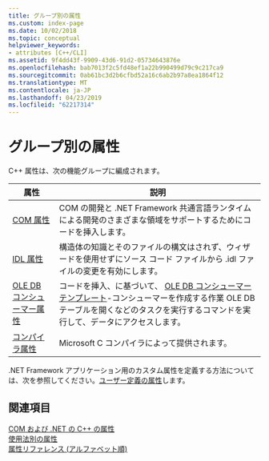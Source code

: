 ```yaml
---
title: グループ別の属性
ms.custom: index-page
ms.date: 10/02/2018
ms.topic: conceptual
helpviewer_keywords:
- attributes [C++/CLI]
ms.assetid: 9f4dd43f-9909-43d6-91d2-05734643876e
ms.openlocfilehash: bab7013f2c5fd48ef1a22b990499d79c9c217ca9
ms.sourcegitcommit: 0ab61bc3d2b6cfbd52a16c6ab2b97a8ea1864f12
ms.translationtype: MT
ms.contentlocale: ja-JP
ms.lasthandoff: 04/23/2019
ms.locfileid: "62217314"
---
```

# <a name="attributes-by-group"></a>グループ別の属性

C++ 属性は、次の機能グループに編成されます。

|属性|説明|
|---------------|-----------------|
|[COM 属性](com-attributes.md)|COM の開発と .NET Framework 共通言語ランタイムによる開発のさまざまな領域をサポートするためにコードを挿入します。|
|[IDL 属性](idl-attributes.md)|構造体の知識とそのファイルの構文はされず、ウィザードを使用せずにソース コード ファイルから .idl ファイルの変更を有効にします。|
|[OLE DB コンシューマー属性](ole-db-consumer-attributes.md)|コードを挿入、に基づいて、 [OLE DB コンシューマー テンプレート](../../data/oledb/ole-db-consumer-templates-reference.md)-コンシューマーを作成する作業 OLE DB テーブルを開くなどのタスクを実行するコマンドを実行して、データにアクセスします。|
|[コンパイラ属性](compiler-attributes.md)|Microsoft C コンパイラによって提供されます。|

.NET Framework アプリケーション用のカスタム属性を定義する方法については、次を参照してください。[ユーザー定義の属性](../../extensions/user-defined-attributes-cpp-component-extensions.md)します。

## <a name="see-also"></a>関連項目

[COM および .NET の C++ の属性](cpp-attributes-com-net.md)<br/>
[使用法別の属性](attributes-by-usage.md)<br/>
[属性リファレンス (アルファベット順)](attributes-alphabetical-reference.md)